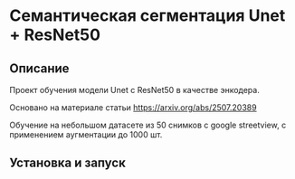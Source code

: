 # Семантическая сегментация Unet + ResNet50
## Описание

Проект обучения модели Unet c ResNet50 в качестве энкодера.

Основано на материале статьи https://arxiv.org/abs/2507.20389

Обучение на небольшом датасете из 50 снимков с google streetview, с применением аугментации до 1000 шт.




## Установка и запуск
